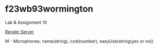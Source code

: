 # f23wb93wormington

Lab & Assignment 10

[Render Server](https://f23wb93wormington.onrender.com/)

M - Microphones: name(string), cost(number), easyUse(string(yes or no))